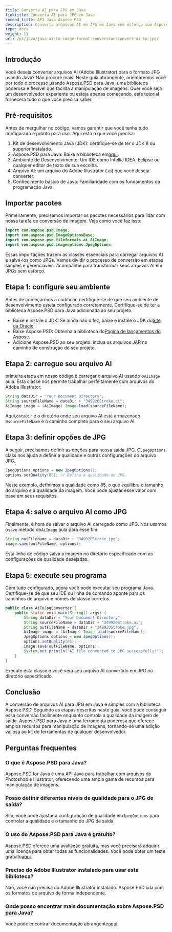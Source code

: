 ```yaml
---
title: Converta AI para JPG em Java
linktitle: Converta AI para JPG em Java
second_title: API Java Aspose.PSD
description: Converta arquivos AI em JPG em Java sem esforço com Aspose.PSD. Siga nosso guia passo a passo para conversão de imagens de alta qualidade.
type: docs
weight: 11
url: /pt/java/java-ai-to-image-format-conversion/convert-ai-to-jpg/
---
```

## Introdução
Você deseja converter arquivos AI (Adobe Illustrator) para o formato JPG usando Java? Não procure mais! Neste guia abrangente, orientaremos você por todo o processo usando Aspose.PSD para Java, uma biblioteca poderosa e flexível que facilita a manipulação de imagens. Quer você seja um desenvolvedor experiente ou esteja apenas começando, este tutorial fornecerá tudo o que você precisa saber.
## Pré-requisitos
Antes de mergulhar no código, vamos garantir que você tenha tudo configurado e pronto para uso. Aqui está o que você precisa:
1. Kit de desenvolvimento Java (JDK): certifique-se de ter o JDK 8 ou superior instalado.
2.  Aspose.PSD para Java: Baixe a biblioteca em[aqui](https://releases.aspose.com/psd/java/).
3. Ambiente de Desenvolvimento: Um IDE como IntelliJ IDEA, Eclipse ou qualquer editor de texto de sua escolha.
4. Arquivo AI: um arquivo do Adobe Illustrator (.ai) que você deseja converter.
5. Conhecimento básico de Java: Familiaridade com os fundamentos da programação Java.
## Importar pacotes
Primeiramente, precisamos importar os pacotes necessários para lidar com nossa tarefa de conversão de imagem. Veja como você faz isso:
```java
import com.aspose.psd.Image;
import com.aspose.psd.ImageOptionsBase;
import com.aspose.psd.fileformats.ai.AiImage;
import com.aspose.psd.imageoptions.JpegOptions;
```
Essas importações trazem as classes essenciais para carregar arquivos AI e salvá-los como JPGs.
Vamos dividir o processo de conversão em etapas simples e gerenciáveis. Acompanhe para transformar seus arquivos AI em JPGs sem esforço.
## Etapa 1: configure seu ambiente
Antes de começarmos a codificar, certifique-se de que seu ambiente de desenvolvimento esteja configurado corretamente. Certifique-se de ter a biblioteca Aspose.PSD para Java adicionada ao seu projeto.
-  Baixe e instale o JDK: Se ainda não o fez, baixe e instale o JDK do[Site da Oracle](https://www.oracle.com/java/technologies/javase-downloads.html).
-  Baixe Aspose.PSD: Obtenha a biblioteca do[Página de lançamentos do Aspose](https://releases.aspose.com/psd/java/).
- Adicione Aspose.PSD ao seu projeto: inclua os arquivos JAR no caminho de construção do seu projeto.
## Etapa 2: carregue seu arquivo AI
 primeira etapa em nosso código é carregar o arquivo AI usando o`AiImage` aula. Esta classe nos permite trabalhar perfeitamente com arquivos do Adobe Illustrator.
```java
String dataDir = "Your Document Directory";
String sourceFileName = dataDir + "34992OStroke.ai";
AiImage image = (AiImage) Image.load(sourceFileName);
```
 Aqui,`dataDir` é o diretório onde seu arquivo AI está armazenado e`sourceFileName` é o caminho completo para o seu arquivo AI.
## Etapa 3: definir opções de JPG
 A seguir, precisamos definir as opções para nossa saída JPG. O`JpegOptions` class nos ajuda a definir a qualidade e outras configurações do arquivo JPG.
```java
JpegOptions options = new JpegOptions();
options.setQuality(85); // Defina a qualidade do JPG
```
Neste exemplo, definimos a qualidade como 85, o que equilibra o tamanho do arquivo e a qualidade da imagem. Você pode ajustar esse valor com base em seus requisitos.
## Etapa 4: salve o arquivo AI como JPG
 Finalmente, é hora de salvar o arquivo AI carregado como JPG. Nós usamos o`save` método do`AiImage` aula para esse fim.
```java
String outFileName = dataDir + "34992OStroke.jpg";
image.save(outFileName, options);
```
Esta linha de código salva a imagem no diretório especificado com as configurações de qualidade desejadas.
## Etapa 5: execute seu programa
Com tudo configurado, agora você pode executar seu programa Java. Certifique-se de que seu IDE ou linha de comando aponte para os caminhos de arquivo e nomes de classe corretos.
```java
public class AiToJpgConverter {
    public static void main(String[] args) {
        String dataDir = "Your Document Directory";
        String sourceFileName = dataDir + "34992OStroke.ai";
        String outFileName = dataDir + "34992OStroke.jpg";
        AiImage image = (AiImage) Image.load(sourceFileName);
        JpegOptions options = new JpegOptions();
        options.setQuality(85);
        image.save(outFileName, options);
        System.out.println("AI file converted to JPG successfully!");
    }
}
```
Execute esta classe e você verá seu arquivo AI convertido em JPG no diretório especificado.
## Conclusão
A conversão de arquivos AI para JPG em Java é simples com a biblioteca Aspose.PSD. Seguindo as etapas descritas neste guia, você pode conseguir essa conversão facilmente enquanto controla a qualidade da imagem de saída. Aspose.PSD para Java é uma ferramenta poderosa que oferece amplos recursos para manipulação de imagens, tornando-se uma adição valiosa ao kit de ferramentas de qualquer desenvolvedor.
## Perguntas frequentes
### O que é Aspose.PSD para Java?
Aspose.PSD for Java é uma API Java para trabalhar com arquivos do Photoshop e Illustrator, oferecendo uma ampla gama de recursos para manipulação de imagens.
### Posso definir diferentes níveis de qualidade para o JPG de saída?
 Sim, você pode ajustar a configuração de qualidade em`JpegOptions` para controlar a qualidade e o tamanho do JPG de saída.
### O uso do Aspose.PSD para Java é gratuito?
Aspose.PSD oferece uma avaliação gratuita, mas você precisará adquirir uma licença para obter todas as funcionalidades. Você pode obter um teste gratuito[aqui](https://releases.aspose.com/).
### Preciso do Adobe Illustrator instalado para usar esta biblioteca?
Não, você não precisa do Adobe Illustrator instalado. Aspose.PSD lida com os formatos de arquivo de forma independente.
### Onde posso encontrar mais documentação sobre Aspose.PSD para Java?
 Você pode encontrar documentação abrangente[aqui](https://reference.aspose.com/psd/java/).
